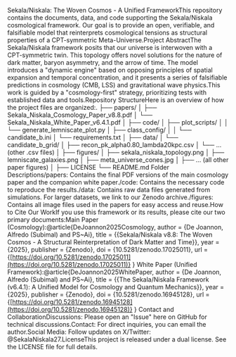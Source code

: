 Sekala/Niskala: The Woven Cosmos - A Unified FrameworkThis repository contains the documents, data, and code supporting the Sekala/Niskala cosmological framework. Our goal is to provide an open, verifiable, and falsifiable model that reinterprets cosmological tensions as structural properties of a CPT-symmetric Meta-Universe.Project AbstractThe Sekala/Niskala framework posits that our universe is interwoven with a CPT-symmetric twin. This topology offers novel solutions for the nature of dark matter, baryon asymmetry, and the arrow of time. The model introduces a "dynamic engine" based on opposing principles of spatial expansion and temporal concentration, and it presents a series of falsifiable predictions in cosmology (CMB, LSS) and gravitational wave physics.This work is guided by a "cosmology-first" strategy, prioritizing tests with established data and tools.Repository StructureHere is an overview of how the project files are organized:.
├── papers/
│   ├── Sekala_Niskala_Cosmology_Paper_v8.8.pdf
│   └── Sekala_Niskala_White_Paper_v6.4.1.pdf
│
├── code/
│   ├── plot_scripts/
│   │   └── generate_lemniscate_plot.py
│   ├── class_config/
│   │   └── candidate_b.ini
│   └── requirements.txt
│
├── data/
│   └── candidate_b_grid/
│       ├── recon_pk_alpha0.80_lambda20kpc.csv
│       └── ... (other .csv files)
│
├── figures/
│   ├── sekala_niskala_topology.png
│   ├── lemniscate_galaxies.png
│   ├── meta_universe_cones.jpg
│   ├── ... (all other paper figures)
│
├── LICENSE
└── README.md
Folder Descriptions/papers: Contains the final PDF versions of the main cosmology paper and the companion white paper./code: Contains the necessary code to reproduce the results./data: Contains raw data files generated from simulations. For larger datasets, we link to our Zenodo archive./figures: Contains all image files used in the papers for easy access and reuse.How to Cite Our WorkIf you use this framework or its results, please cite our two primary documents:Main Paper (Cosmology):@article{DeJoannon2025Cosmology,
  author       = {De Joannon, Alfredo (Subimal) and PS~Ai},
  title        = {{Sekala/Niskala v8.8: The Woven Cosmos - A Structural Reinterpretation of Dark Matter and Time}},
  year         = {2025},
  publisher    = {Zenodo},
  doi          = {10.5281/zenodo.17025011},
  url          = {[https://doi.org/10.5281/zenodo.17025011](https://doi.org/10.5281/zenodo.17025011)}
}
White Paper (Unified Framework):@article{DeJoannon2025WhitePaper,
  author       = {De Joannon, Alfredo (Subimal) and PS~Ai},
  title        = {{The Sekala/Niskala Framework (v6.4.1): A Unified Model for Cosmology and Quantum Mechanics}},
  year         = {2025},
  publisher    = {Zenodo},
  doi          = {10.5281/zenodo.16945128},
  url          = {[https://doi.org/10.5281/zenodo.16945128](https://doi.org/10.5281/zenodo.16945128)}
}
Contact and CollaborationDiscussions: Please open an "Issue" here on GitHub for technical discussions.Contact: For direct inquiries, you can email the author.Social Media: Follow updates on X/Twitter: @SekalaNiskala27.LicenseThis project is released under a dual license. See the LICENSE file for full details.